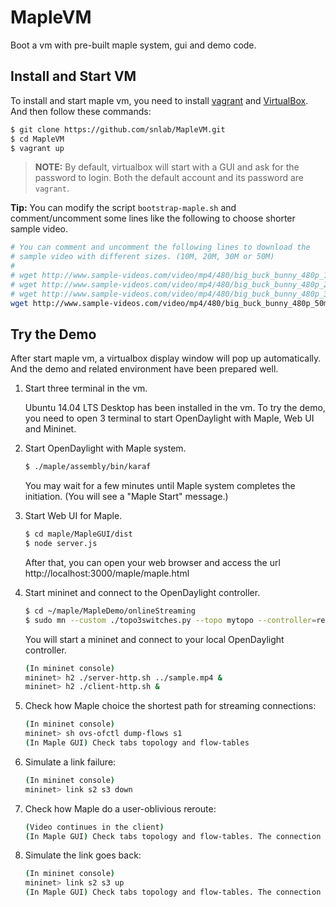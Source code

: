 # MapleVM

Boot a vm with pre-built maple system, gui and demo code.

## Install and Start VM

To install and start maple vm, you need to install [vagrant](https://www.vagrantup.com) and [VirtualBox](https://www.virtualbox.org/wiki/Downloads). And then follow these commands:

```sh
$ git clone https://github.com/snlab/MapleVM.git
$ cd MapleVM
$ vagrant up
```

> **NOTE:** By default, virtualbox will start with a GUI and ask for the password to login. Both the default account and its password are `vagrant`.

**Tip:** You can modify the script `bootstrap-maple.sh` and comment/uncomment some lines like the following to choose shorter sample video.

```sh
# You can comment and uncomment the following lines to download the
# sample video with different sizes. (10M, 20M, 30M or 50M)
#
# wget http://www.sample-videos.com/video/mp4/480/big_buck_bunny_480p_10mb.mp4 -O sample.mp4
# wget http://www.sample-videos.com/video/mp4/480/big_buck_bunny_480p_20mb.mp4 -O sample.mp4
# wget http://www.sample-videos.com/video/mp4/480/big_buck_bunny_480p_30mb.mp4 -O sample.mp4
wget http://www.sample-videos.com/video/mp4/480/big_buck_bunny_480p_50mb.mp4 -O sample.mp4
```

## Try the Demo

After start maple vm, a virtualbox display window will pop up automatically. And the demo and related environment have been prepared well.

1. Start three terminal in the vm.

    Ubuntu 14.04 LTS Desktop has been installed in the vm. To try the demo, you need to open 3 terminal to start OpenDaylight with Maple, Web UI and Mininet.

2. Start OpenDaylight with Maple system.

    ```sh
    $ ./maple/assembly/bin/karaf
    ```

    You may wait for a few minutes until Maple system completes the initiation. (You will see a "Maple Start" message.)

3. Start Web UI for Maple.

    ```sh
    $ cd maple/MapleGUI/dist
    $ node server.js
    ```

    After that, you can open your web browser and access the url http://localhost:3000/maple/maple.html

4. Start mininet and connect to the OpenDaylight controller.

    ```sh
    $ cd ~/maple/MapleDemo/onlineStreaming
    $ sudo mn --custom ./topo3switches.py --topo mytopo --controller=remote,ip=127.0.0.1 --mac
    ```

    You will start a mininet and connect to your local OpenDaylight controller.

    ```sh
    (In mininet console)
    mininet> h2 ./server-http.sh ../sample.mp4 &
    mininet> h2 ./client-http.sh &
    ```

5. Check how Maple choice the shortest path for streaming connections:

    ```sh
    (In mininet console)
    mininet> sh ovs-ofctl dump-flows s1
    (In Maple GUI) Check tabs topology and flow-tables
    ```

6. Simulate a link failure:

    ```sh
    (In mininet console)
    mininet> link s2 s3 down
    ```

7. Check how Maple do a user-oblivious reroute: 

    ```sh
    (Video continues in the client)
    (In Maple GUI) Check tabs topology and flow-tables. The connection has been rerouted to bypasses link s2 <-> s3.
    ```

8. Simulate the link goes back:

    ```sh
    (In mininet console)
    mininet> link s2 s3 up 
    (In Maple GUI) Check tabs topology and flow-tables. The connection has been rerouted to use shortest path s2 <-> s3.
    ```

